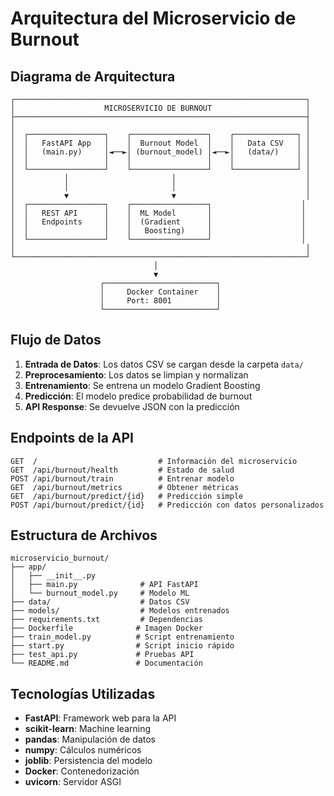 # Arquitectura del Microservicio de Burnout

## Diagrama de Arquitectura

```
┌─────────────────────────────────────────────────────────────────┐
│                    MICROSERVICIO DE BURNOUT                     │
├─────────────────────────────────────────────────────────────────┤
│                                                                 │
│  ┌─────────────────┐    ┌─────────────────┐    ┌──────────────┐ │
│  │   FastAPI App   │    │  Burnout Model  │    │   Data CSV   │ │
│  │   (main.py)     │◄──►│ (burnout_model) │◄──►│   (data/)    │ │
│  │                 │    │                 │    │              │ │
│  └─────────────────┘    └─────────────────┘    └──────────────┘ │
│           │                       │                             │
│           │                       │                             │
│           ▼                       ▼                             │
│  ┌─────────────────┐    ┌─────────────────┐                    │
│  │   REST API      │    │  ML Model       │                    │
│  │   Endpoints     │    │  (Gradient      │                    │
│  │                 │    │   Boosting)     │                    │
│  └─────────────────┘    └─────────────────┘                    │
│                                                                 │
└─────────────────────────────────────────────────────────────────┘
                                │
                                ▼
                    ┌─────────────────────────┐
                    │     Docker Container    │
                    │     Port: 8001          │
                    └─────────────────────────┘
```

## Flujo de Datos

1. **Entrada de Datos**: Los datos CSV se cargan desde la carpeta `data/`
2. **Preprocesamiento**: Los datos se limpian y normalizan
3. **Entrenamiento**: Se entrena un modelo Gradient Boosting
4. **Predicción**: El modelo predice probabilidad de burnout
5. **API Response**: Se devuelve JSON con la predicción

## Endpoints de la API

```
GET  /                           # Información del microservicio
GET  /api/burnout/health         # Estado de salud
POST /api/burnout/train          # Entrenar modelo
GET  /api/burnout/metrics        # Obtener métricas
GET  /api/burnout/predict/{id}   # Predicción simple
POST /api/burnout/predict/{id}   # Predicción con datos personalizados
```

## Estructura de Archivos

```
microservicio_burnout/
├── app/
│   ├── __init__.py
│   ├── main.py              # API FastAPI
│   └── burnout_model.py     # Modelo ML
├── data/                    # Datos CSV
├── models/                  # Modelos entrenados
├── requirements.txt         # Dependencias
├── Dockerfile              # Imagen Docker
├── train_model.py          # Script entrenamiento
├── start.py                # Script inicio rápido
├── test_api.py             # Pruebas API
└── README.md               # Documentación
```

## Tecnologías Utilizadas

- **FastAPI**: Framework web para la API
- **scikit-learn**: Machine learning
- **pandas**: Manipulación de datos
- **numpy**: Cálculos numéricos
- **joblib**: Persistencia del modelo
- **Docker**: Contenedorización
- **uvicorn**: Servidor ASGI
